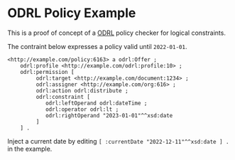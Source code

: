 # ODRL Policy Example

This is a proof of concept of a [ODRL](https://www.w3.org/TR/odrl-model/) policy checker for
logical constraints.

The contraint below expresses a policy valid until `2022-01-01`.

```
<http://example.com/policy:6163> a odrl:Offer ;
    odrl:profile <http://example.com/odrl:profile:10> ;
    odrl:permission [
         odrl:target <http://example.com/document:1234> ;
         odrl:assigner <http://example.com/org:616> ;
         odrl:action odrl:distribute ;   
         odrl:constraint [
            odrl:leftOperand odrl:dateTime ;
            odrl:operator odrl:lt ;
            odrl:rightOperand "2023-01-01"^^xsd:date
         ] 
    ] .
```

Inject a current date by editing `[ :currentDate "2022-12-11"^^xsd:date ] .` in the example.
